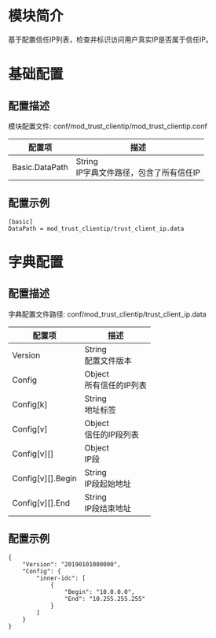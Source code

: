 # 模块简介 

基于配置信任IP列表，检查并标识访问用户真实IP是否属于信任IP。

# 基础配置

## 配置描述
模块配置文件: conf/mod_trust_clientip/mod_trust_clientip.conf

| 配置项         | 描述                             |
| -------------- | -------------------------------- |
| Basic.DataPath | String<br>IP字典文件路径，包含了所有信任IP |

## 配置示例
```
[basic]
DataPath = mod_trust_clientip/trust_client_ip.data
```

# 字典配置

## 配置描述
字典配置文件路径: conf/mod_trust_clientip/trust_client_ip.data

| 配置项            | 描述                            |
| ----------------- | ------------------------------- |
| Version           | String<br>配置文件版本          |
| Config            | Object<br>所有信任的IP列表      |
| Config[k]         | String<br>地址标签              |
| Config[v]         | Object<br>信任的IP段列表        |
| Config[v][]       | Object<br>IP段                  |
| Config[v][].Begin | String<br>IP段起始地址          |
| Config[v][].End   | String<br>IP段结束地址          |

## 配置示例
```
{
    "Version": "20190101000000",
    "Config": {
        "inner-idc": [
            {
                "Begin": "10.0.0.0",
                "End": "10.255.255.255"
            }
        ]
    }
}
```

